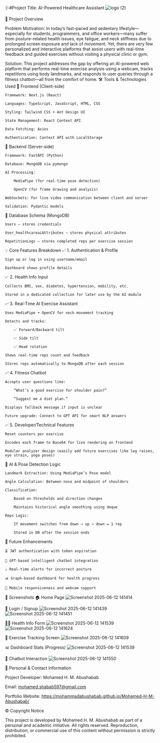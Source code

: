 
🩺#Project Title: AI-Powered Healthcare Assistant
![logo (2)](https://github.com/user-attachments/assets/2c5c2147-4667-43a9-a42e-1515af85c668)

🎯 Project Overview

Problem Motivation:
In today’s fast-paced and sedentary lifestyle—especially for students, programmers, and office workers—many suffer from posture-related health issues, eye fatigue, and neck stiffness due to prolonged screen exposure and lack of movement. Yet, there are very few personalized and interactive platforms that assist users with real-time feedback and guided exercises without visiting a physical clinic or gym.

Solution:
This project addresses the gap by offering an AI-powered web platform that performs real-time exercise analysis using a webcam, tracks repetitions using body landmarks, and responds to user queries through a fitness chatbot—all from the comfort of home.
🛠️ Tools & Technologies Used
🔹 Frontend (Client-side)

    Framework: Next.js (React)

    Languages: TypeScript, JavaScript, HTML, CSS

    Styling: Tailwind CSS + Ant Design UI

    State Management: React Context API

    Data Fetching: Axios

    Authentication: Context API with LocalStorage

🔹 Backend (Server-side)

    Framework: FastAPI (Python)

    Database: MongoDB via pymongo

    AI Processing:

        MediaPipe (for real-time pose detection)

        OpenCV (for frame drawing and analysis)

    WebSockets: For live video communication between client and server

    Validation: Pydantic models

🔹 Database Schema (MongoDB)

    Users – stores credentials

    User_healthcareaiAttributes – stores physical attributes

    RepetitionLogs – stores completed reps per exercise session

💡 Core Features Breakdown
✅ 1. Authentication & Profile

    Sign up or log in using username/email

    Dashboard shows profile details

✅ 2. Health Info Input

    Collects BMI, sex, diabetes, hypertension, mobility, etc.

    Stored in a dedicated collection for later use by the AI module

✅ 3. Real-Time AI Exercise Assistant

    Uses MediaPipe + OpenCV for neck movement tracking

    Detects and tracks:

        ✅ Forward/Backward tilt

        ✅ Side tilt

        ✅ Head rotation

    Shows real-time reps count and feedback

    Stores reps automatically to MongoDB after each session

✅ 4. Fitness Chatbot

    Accepts user questions like:

        “What’s a good exercise for shoulder pain?”

        “Suggest me a diet plan.”

    Displays fallback message if input is unclear

    Future upgrade: Connect to GPT API for smart NLP answers

✅ 5. Developer/Technical Features

    Reset counters per exercise

    Encodes each frame to Base64 for live rendering on frontend

    Modular analyzer design (easily add future exercises like leg raises, eye strain, yoga poses)

🧠 AI & Pose Detection Logic

    Landmark Extraction: Using MediaPipe’s Pose model

    Angle Calculation: Between nose and midpoint of shoulders

    Classification:

        Based on thresholds and direction changes

        Maintains historical angle smoothing using deque

    Reps Logic:

        If movement switches from down → up → down = 1 rep

        Stored in DB after the session ends

🌱 Future Enhancements

    ⏳ JWT authentication with token expiration

    🤖 GPT-based intelligent chatbot integration

    ⚠️ Real-time alerts for incorrect posture

    📊 Graph-based dashboard for health progress

    📱 Mobile responsiveness and webcam support

📸 Screenshots 
🏠 Home Page
![Screenshot 2025-06-12 141414](https://github.com/user-attachments/assets/cb1fc4a9-e02d-4204-a39a-02a6238500a3)

🔐 Login / Signup
![Screenshot 2025-06-12 141439](https://github.com/user-attachments/assets/38b5fb6d-729f-41b5-9028-d9b7c0c8e766)
![Screenshot 2025-06-12 141451](https://github.com/user-attachments/assets/72e109fc-d3bc-4988-b479-8ca15c0162db)

🧍‍♂️ Health Info Form
![Screenshot 2025-06-12 141539](https://github.com/user-attachments/assets/9fdc1843-3bc1-4ca8-bbb1-694a31139387)
![Screenshot 2025-06-12 141624](https://github.com/user-attachments/assets/99388114-8792-453a-a2c8-7da3da998dcd)


🎥 Exercise Tracking Screen
![Screenshot 2025-06-12 141609](https://github.com/user-attachments/assets/d3497a73-23d7-48fd-8daa-7821dec5da23)

📊 Dashboard Stats (Progress)
![Screenshot 2025-06-12 141539](https://github.com/user-attachments/assets/b3e7f352-445e-4cfe-8fdc-e5be46acdd88)

🤖 Chatbot Interaction
![Screenshot 2025-06-12 141550](https://github.com/user-attachments/assets/fd42a85a-a0cf-4015-960f-caa6e949bc7f)

🧾 Personal & Contact Information

Project Developer: Mohamed H. M. Abushabab

Email: mohamed.shabab597@gmail.com

Portfolio Website: https://mohammadabushabab.github.io/Mohamed-H-M-Abushabab/

© Copyright Notice

This project is developed by Mohamed H. M. Abushabab as part of a personal and academic initiative.
All rights reserved. Reproduction, distribution, or commercial use of this content without permission is strictly prohibited.



